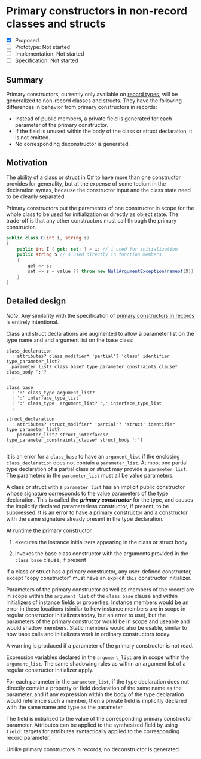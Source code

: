 # Primary constructors in non-record classes and structs

* [x] Proposed
* [ ] Prototype: Not started
* [ ] Implementation: Not started
* [ ] Specification: Not started

## Summary
[summary]: #summary

Primary constructors, currently only available on [record types](https://github.com/dotnet/csharplang/blob/main/proposals/csharp-9.0/records.md#primary-constructor), will be generalized to non-record classes and structs. They have the following differences in behavior from primary constructors in records:

- Instead of public members, a private field is generated for each parameter of the primary constructor.
- If the field is unused within the body of the class or struct declaration, it is not emitted.
- No corresponding deconstructor is generated.

## Motivation
[motivation]: #motivation

The ability of a class or struct in C# to have more than one constructor provides for generality, but at the expense of some tedium in the declaration syntax, because the constructor input and the class state need to be cleanly separated.

Primary constructors put the parameters of one constructor in scope for the whole class to be used for initialization or directly as object state. The trade-off is that any other constructors must call through the primary constructor.

``` c#
public class C(int i, string s)
{
    public int I { get; set; } = i; // i used for initialization
    public string S // s used directly in function members
    {
        get => s;
        set => s = value ?? throw new NullArgumentException(nameof(X));
    }
}
```

## Detailed design
[design]: #detailed-design

*Note*: Any similarity with the specification of [primary constructors in records](https://github.com/dotnet/csharplang/blob/main/proposals/csharp-9.0/records.md#primary-constructor) is entirely intentional.

Class and struct declarations are augmented to allow a parameter list on the type name and and argument list on the base class:

``` antlr
class_declaration
  : attributes? class_modifier* 'partial'? 'class' identifier type_parameter_list?
  parameter_list? class_base? type_parameter_constraints_clause* class_body ';'?
  ;
  
class_base
  : ':' class_type argument_list?
  | ':' interface_type_list
  | ':' class_type  argument_list? ',' interface_type_list
  ;  
  
struct_declaration
  : attributes? struct_modifier* 'partial'? 'struct' identifier type_parameter_list?
    parameter_list? struct_interfaces? type_parameter_constraints_clause* struct_body ';'?
  ;
```

It is an error for a `class_base` to have an `argument_list` if the enclosing `class_declaration` does not contain a `parameter_list`. At most one partial type declaration of a partial class or struct may provide a `parameter_list`. The parameters in the `parameter_list` must all be value parameters.

A class or struct with a `parameter_list` has an implicit public constructor whose signature corresponds to the value parameters of the type declaration. This is called the ***primary constructor*** for the type, and causes the implicitly declared parameterless constructor, if present, to be suppressed. It is an error to have a primary constructor and a constructor with the same signature already present in the type declaration.

At runtime the primary constructor

1. executes the instance initializers appearing in the class or struct body

2. invokes the base class constructor with the arguments provided in the `class_base` clause, if present

If a class or struct has a primary constructor, any user-defined constructor, except "copy constructor" must have an explicit `this` constructor initializer. 

Parameters of the primary constructor as well as members of the record are in scope within the `argument_list`
of the `class_base` clause and within initializers of instance fields or properties. Instance members would
be an error in these locations (similar to how instance members are in scope in regular constructor initializers today, but an error to use), but the parameters of the primary constructor would be in scope and useable and would shadow members. Static members would also be usable, similar to how base calls and initializers work in ordinary constructors today.

A warning is produced if a parameter of the primary constructor is not read.

Expression variables declared in the `argument_list` are in scope within the `argument_list`. The same shadowing rules as within an argument list of a regular constructor initializer apply.

For each parameter in the `parameter_list`, if the type declaration does not directly contain a property or field declaration of the same name as the parameter, and if any expression within the body of the type declaration would reference such a member, then a private field is implicitly declared with the same name and type as the parameter.

The field is initialized to the value of the corresponding primary constructor parameter. Attributes can be applied to the synthesized field by using `field:` targets for attributes syntactically applied to the corresponding record parameter.

Unlike primary constructors in records, no deconstructor is generated.



